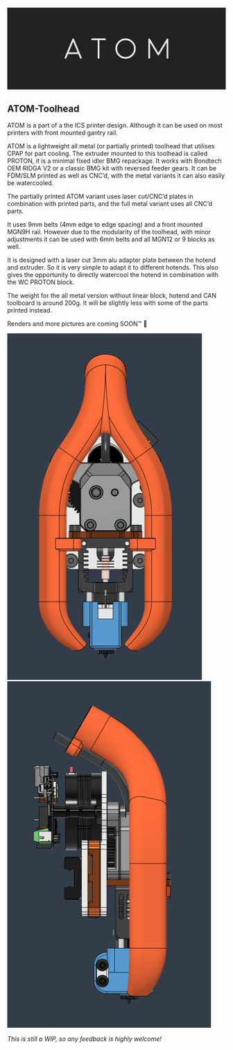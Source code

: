 <p align="center">
    <picture>
        <source media="(prefers-color-scheme: dark)" srcset="./IMAGES/ATOM-logo-banner-light.png" | width=1000>
        <source media="(prefers-color-scheme: light)" srcset="./IMAGES/ATOM-logo-banner-dark.png" | width=1000>
        <img alt="ATOM-Logo" src="./IMAGES/ATOM-logo-banner-dark.png">
    </picture>
</p>

## ATOM-Toolhead

ATOM is a part of a the ICS printer design. Although it can be used on most printers with front mounted gantry rail.

ATOM is a lightweight all metal (or partially printed) toolhead that utilises CPAP for part cooling. The extruder mounted to this toolhead is called PROTON, it is a minimal fixed idler BMG repackage. It works with Bondtech OEM RIDGA V2 or a classic BMG kit with reversed feeder gears. It can be FDM/SLM printed as well as CNC’d, with the metal variants it can also easily be watercooled.

The partially printed ATOM variant uses laser cut/CNC’d plates in combination with printed parts, and the full metal variant uses all CNC’d parts.

It uses 9mm belts (4mm edge to edge spacing) and a front mounted MGN9H rail. However due to the modularity of the toolhead, with minor adjustments it can be used with 6mm belts and all MGN12 or 9 blocks as well.

It is designed with a laser cut 3mm alu adapter plate between the hotend and extruder. So it is very simple to adapt it to different hotends. This also gives the opportunity to directly watercool the hotend in combination with the WC PROTON block.

The weight for the all metal version without linear block, hotend and CAN toolboard is around 200g. It will be slightly less with some of the parts printed instead.

Renders and more pictures are coming SOON™ 🙂

<img src="https://github.com/ENSO-3D/ATOM-Toolhead/blob/main/IMAGES/ATOM-Front.png" height="800"> <img src="https://github.com/ENSO-3D/ATOM-Toolhead/blob/main/IMAGES/ATOM-Side.png" height="800">

*This is still a WIP, so any feedback is highly welcome!*
